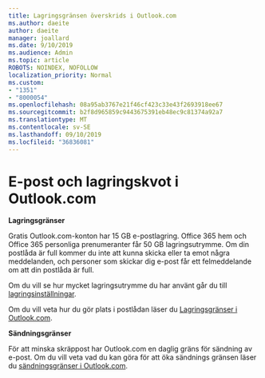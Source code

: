 ```yaml
---
title: Lagringsgränsen överskrids i Outlook.com
ms.author: daeite
author: daeite
manager: joallard
ms.date: 9/10/2019
ms.audience: Admin
ms.topic: article
ROBOTS: NOINDEX, NOFOLLOW
localization_priority: Normal
ms.custom:
- "1351"
- "8000054"
ms.openlocfilehash: 08a95ab3767e21f46cf423c33e43f2693918ee67
ms.sourcegitcommit: b2f8d965859c9443675391eb48ec9c81374a92a7
ms.translationtype: MT
ms.contentlocale: sv-SE
ms.lasthandoff: 09/10/2019
ms.locfileid: "36836081"
---
```

# <a name="email-and-storage-quota-in-outlookcom"></a>E-post och lagringskvot i Outlook.com

**Lagringsgränser**

Gratis Outlook.com-konton har 15 GB e-postlagring. Office 365 hem och Office 365 personliga prenumeranter får 50 GB lagringsutrymme. Om din postlåda är full kommer du inte att kunna skicka eller ta emot några meddelanden, och personer som skickar dig e-post får ett felmeddelande om att din postlåda är full.

Om du vill se hur mycket lagringsutrymme du har använt går du till [lagringsinställningar](https://outlook.live.com/mail/options/general/storage).

Om du vill veta hur du gör plats i postlådan läser du [Lagringsgränser i Outlook.com](https://support.office.com/article/7ac99134-69e5-4619-ac0b-2d313bba5e9e).

**Sändningsgränser**

För att minska skräppost har Outlook.com en daglig gräns för sändning av e-post. Om du vill veta vad du kan göra för att öka sändnings gränsen läser du [sändningsgränser i Outlook.com](https://support.office.com/article/279ee200-594c-40f0-9ec8-bb6af7735c2e).